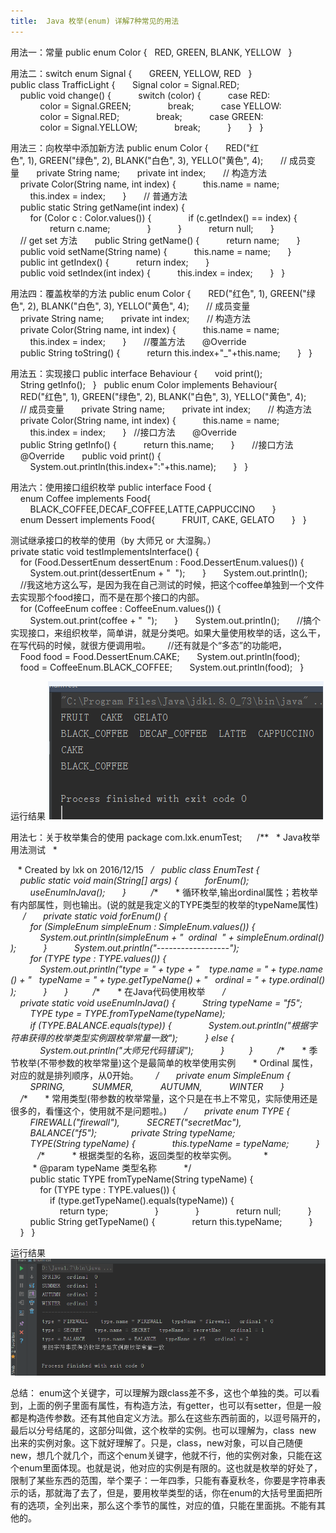 ```yaml
---
title:  Java 枚举(enum) 详解7种常见的用法
---
```

用法一：常量
public enum Color {  
RED, GREEN, BLANK, YELLOW  
}  


用法二：switch
enum Signal {  
    GREEN, YELLOW, RED  
}  
public class TrafficLight {  
    Signal color = Signal.RED;  
    public void change() {  
        switch (color) {  
        case RED:  
            color = Signal.GREEN;  
            break;  
        case YELLOW:  
            color = Signal.RED;  
            break;  
        case GREEN:  
            color = Signal.YELLOW;  
            break;  
        }  
    }  
}  


用法三：向枚举中添加新方法
public enum Color {  
    RED("红色", 1), GREEN("绿色", 2), BLANK("白色", 3), YELLO("黄色", 4);  
    // 成员变量  
    private String name;  
    private int index;  
    // 构造方法  
    private Color(String name, int index) {  
        this.name = name;  
        this.index = index;  
    }  
    // 普通方法  
    public static String getName(int index) {  
        for (Color c : Color.values()) {  
            if (c.getIndex() == index) {  
                return c.name;  
            }  
        }  
        return null;  
    }  
    // get set 方法  
    public String getName() {  
        return name;  
    }  
    public void setName(String name) {  
        this.name = name;  
    }  
    public int getIndex() {  
        return index;  
    }  
    public void setIndex(int index) {  
        this.index = index;  
    }  
}  


用法四：覆盖枚举的方法
public enum Color {  
    RED("红色", 1), GREEN("绿色", 2), BLANK("白色", 3), YELLO("黄色", 4);  
    // 成员变量  
    private String name;  
    private int index;  
    // 构造方法  
    private Color(String name, int index) {  
        this.name = name;  
        this.index = index;  
    }  
    //覆盖方法  
    @Override  
    public String toString() {  
        return this.index+"_"+this.name;  
    }  
}  


用法五：实现接口
public interface Behaviour {  
    void print();  
    String getInfo();  
}  
public enum Color implements Behaviour{  
    RED("红色", 1), GREEN("绿色", 2), BLANK("白色", 3), YELLO("黄色", 4);  
    // 成员变量  
    private String name;  
    private int index;  
    // 构造方法  
    private Color(String name, int index) {  
        this.name = name;  
        this.index = index;  
    }  
//接口方法  
    @Override  
    public String getInfo() {  
        return this.name;  
    }  
    //接口方法  
    @Override  
    public void print() {  
        System.out.println(this.index+":"+this.name);  
    }  
}  


用法六：使用接口组织枚举
public interface Food {  
    enum Coffee implements Food{  
        BLACK_COFFEE,DECAF_COFFEE,LATTE,CAPPUCCINO  
    }  
    enum Dessert implements Food{  
        FRUIT, CAKE, GELATO  
    }  
}  


测试继承接口的枚举的使用（by 大师兄 or 大湿胸。） 
private static void testImplementsInterface() {  
    for (Food.DessertEnum dessertEnum : Food.DessertEnum.values()) {  
        System.out.print(dessertEnum + "  ");  
    }  
    System.out.println();  
    //我这地方这么写，是因为我在自己测试的时候，把这个coffee单独到一个文件去实现那个food接口，而不是在那个接口的内部。  
    for (CoffeeEnum coffee : CoffeeEnum.values()) {  
        System.out.print(coffee + "  ");  
    }  
    System.out.println();  
    //搞个实现接口，来组织枚举，简单讲，就是分类吧。如果大量使用枚举的话，这么干，在写代码的时候，就很方便调用啦。  
    //还有就是个“多态”的功能吧，  
    Food food = Food.DessertEnum.CAKE;  
    System.out.println(food);  
    food = CoffeeEnum.BLACK_COFFEE;  
    System.out.println(food);  
}  

运行结果
![1](/images/Enum/1.png)


用法七：关于枚举集合的使用
package com.lxk.enumTest;  
  
/** 
 * Java枚举用法测试 
 * <p> 
 * Created by lxk on 2016/12/15 
 */  
public class EnumTest {  
    public static void main(String[] args) {  
        forEnum();  
        useEnumInJava();  
    }  
  
    /** 
     * 循环枚举,输出ordinal属性；若枚举有内部属性，则也输出。(说的就是我定义的TYPE类型的枚举的typeName属性) 
     */  
    private static void forEnum() {  
        for (SimpleEnum simpleEnum : SimpleEnum.values()) {  
            System.out.println(simpleEnum + "  ordinal  " + simpleEnum.ordinal());  
        }  
        System.out.println("------------------");  
        for (TYPE type : TYPE.values()) {  
            System.out.println("type = " + type + "    type.name = " + type.name() + "   typeName = " + type.getTypeName() + "   ordinal = " + type.ordinal());  
        }  
    }  
  
    /** 
     * 在Java代码使用枚举 
     */  
    private static void useEnumInJava() {  
        String typeName = "f5";  
        TYPE type = TYPE.fromTypeName(typeName);  
        if (TYPE.BALANCE.equals(type)) {  
            System.out.println("根据字符串获得的枚举类型实例跟枚举常量一致");  
        } else {  
            System.out.println("大师兄代码错误");  
        }  
  
    }  
  
    /** 
     * 季节枚举(不带参数的枚举常量)这个是最简单的枚举使用实例 
     * Ordinal 属性，对应的就是排列顺序，从0开始。 
     */  
    private enum SimpleEnum {  
        SPRING,  
        SUMMER,  
        AUTUMN,  
        WINTER  
    }  
  
  
    /** 
     * 常用类型(带参数的枚举常量，这个只是在书上不常见，实际使用还是很多的，看懂这个，使用就不是问题啦。) 
     */  
    private enum TYPE {  
        FIREWALL("firewall"),  
        SECRET("secretMac"),  
        BALANCE("f5");  
  
        private String typeName;  
  
        TYPE(String typeName) {  
            this.typeName = typeName;  
        }  
  
        /** 
         * 根据类型的名称，返回类型的枚举实例。 
         * 
         * @param typeName 类型名称 
         */  
        public static TYPE fromTypeName(String typeName) {  
            for (TYPE type : TYPE.values()) {  
                if (type.getTypeName().equals(typeName)) {  
                    return type;  
                }  
            }  
            return null;  
        }  
  
        public String getTypeName() {  
            return this.typeName;  
        }  
    }  
}  

运行结果
![2](/images/Enum/2.png)


总结：
enum这个关键字，可以理解为跟class差不多，这也个单独的类。可以看到，上面的例子里面有属性，有构造方法，有getter，也可以有setter，但是一般都是构造传参数。还有其他自定义方法。那么在这些东西前面的，以逗号隔开的，最后以分号结尾的，这部分叫做，这个枚举的实例。也可以理解为，class  new 出来的实例对象。这下就好理解了。只是，class，new对象，可以自己随便new，想几个就几个，而这个enum关键字，他就不行，他的实例对象，只能在这个enum里面体现。也就是说，他对应的实例是有限的。这也就是枚举的好处了，限制了某些东西的范围，举个栗子：一年四季，只能有春夏秋冬，你要是字符串表示的话，那就海了去了，但是，要用枚举类型的话，你在enum的大括号里面把所有的选项，全列出来，那么这个季节的属性，对应的值，只能在里面挑。不能有其他的。